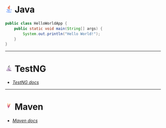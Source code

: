 # <img src="/img/java.png" width="24" height="24"> Java

```java
public class HelloWorldApp {
    public static void main(String[] args) {
        System.out.println("Hello World!");
    }
}
```

<!-- - [Java docs]() - TODO -->

***

<!-- Fix icon size -->
# <img src="/img/testng.jpg" width="24" height="24"> TestNG 

- [_TestNG docs_](https://testng.org/doc/index.html)


***

# <img src="/img/maven.png" width="24" height="24"> Maven

- [_Maven docs_](https://maven.apache.org)